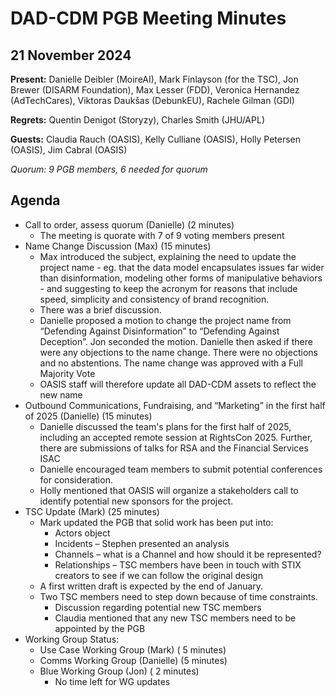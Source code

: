 # DAD-CDM PGB Meeting Minutes 

## 21 November 2024

**Present:** Danielle Deibler (MoireAI), Mark Finlayson (for the TSC), Jon Brewer (DISARM Foundation), Max Lesser (FDD), Veronica Hernandez (AdTechCares), Viktoras Daukšas (DebunkEU), Rachele Gilman (GDI)

**Regrets:** Quentin Denigot (Storyzy), Charles Smith (JHU/APL)

**Guests:** Claudia Rauch (OASIS), Kelly Culliane (OASIS), Holly Petersen (OASIS), Jim Cabral (OASIS)

_Quorum: 9 PGB members, 6 needed for quorum_

## Agenda
* Call to order, assess quorum (Danielle) (2 minutes)
  * The meeting is quorate with 7 of 9 voting members present
* Name Change Discussion (Max) (15 minutes)
  * Max introduced the subject, explaining the need to update the project name - eg. that the data model encapsulates issues far wider than disinformation, modeling other forms of manipulative behaviors - and suggesting to keep the acronym for reasons that include speed, simplicity and consistency of brand recognition.
  * There was a brief discussion.
  * Danielle proposed a motion to change the project name from “Defending Against Disinformation” to “Defending Against Deception”. Jon seconded the motion. Danielle then asked if there were any objections to the name change. There were no objections and no abstentions. The name change was approved with a Full Majority Vote
  * OASIS staff will therefore update all DAD-CDM assets to reflect the new name
* Outbound Communications, Fundraising, and “Marketing” in the first half of 2025 (Danielle) (15 minutes)
  * Danielle discussed the team's plans for the first half of 2025, including an accepted remote session at RightsCon 2025. Further, there are submissions of talks for RSA and the Financial Services ISAC
  * Danielle encouraged team members to submit potential conferences for consideration. 
  * Holly mentioned that OASIS will organize a stakeholders call to identify potential new sponsors for the project. 
* TSC Update (Mark) (25 minutes) 
  * Mark updated the PGB that solid work has been put into:
    * Actors object
    * Incidents – Stephen presented an analysis
    * Channels – what is a Channel and how should it be represented?
    * Relationships – TSC members have been in touch with STIX creators to see if we can follow the original design
  * A first written draft is expected by the end of January.   
  * Two TSC members need to step down because of time constraints.
    * Discussion regarding potential new TSC members
    * Claudia mentioned that any new TSC members need to be appointed by the PGB
* Working Group Status: 
  * Use Case Working Group (Mark) ( 5 minutes)
  * Comms Working Group (Danielle) (5 minutes)
  * Blue Working Group (Jon) ( 2  minutes)
    * No time left for WG updates
